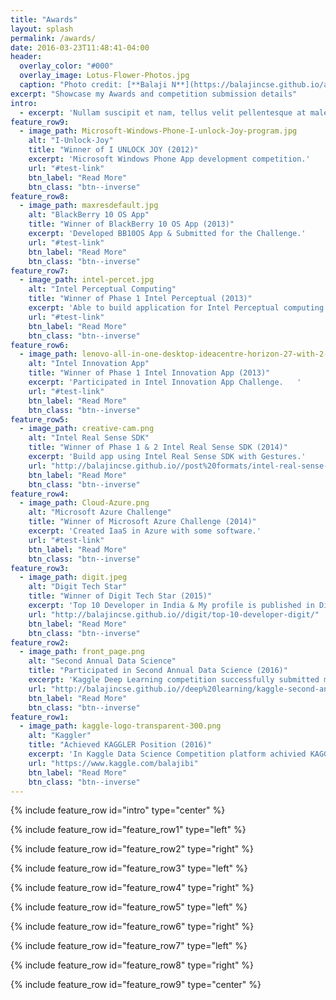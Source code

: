 ```yaml
---
title: "Awards"
layout: splash
permalink: /awards/
date: 2016-03-23T11:48:41-04:00
header:
  overlay_color: "#000"
  overlay_image: Lotus-Flower-Photos.jpg
  caption: "Photo credit: [**Balaji N**](https://balajincse.github.io/about/)"
excerpt: "Showcase my Awards and competition submission details"
intro: 
  - excerpt: 'Nullam suscipit et nam, tellus velit pellentesque at malesuada, enim eaque. Quis nulla, netus tempor in diam gravida tincidunt, *proin faucibus* voluptate felis id sollicitudin. '
feature_row9:
  - image_path: Microsoft-Windows-Phone-I-unlock-Joy-program.jpg
    alt: "I-Unlock-Joy"
    title: "Winner of I UNLOCK JOY (2012)"
    excerpt: 'Microsoft Windows Phone App development competition.'
    url: "#test-link"
    btn_label: "Read More"
    btn_class: "btn--inverse"
feature_row8:
  - image_path: maxresdefault.jpg
    alt: "BlackBerry 10 OS App"
    title: "Winner of BlackBerry 10 OS App (2013)"
    excerpt: 'Developed BB10OS App & Submitted for the Challenge.'
    url: "#test-link"
    btn_label: "Read More"
    btn_class: "btn--inverse"
feature_row7:
  - image_path: intel-percet.jpg
    alt: "Intel Perceptual Computing"
    title: "Winner of Phase 1 Intel Perceptual (2013)"
    excerpt: 'Able to build application for Intel Perceptual computing SDK.'
    url: "#test-link"
    btn_label: "Read More"
    btn_class: "btn--inverse"
feature_row6:
  - image_path: lenovo-all-in-one-desktop-ideacentre-horizon-27-with-2-strikers-20.jpg
    alt: "Intel Innovation App"
    title: "Winner of Phase 1 Intel Innovation App (2013)"
    excerpt: 'Participated in Intel Innovation App Challenge.   '
    url: "#test-link"
    btn_label: "Read More"
    btn_class: "btn--inverse"
feature_row5:
  - image_path: creative-cam.png
    alt: "Intel Real Sense SDK"
    title: "Winner of Phase 1 & 2 Intel Real Sense SDK (2014)"
    excerpt: 'Build app using Intel Real Sense SDK with Gestures.'
    url: "http://balajincse.github.io//post%20formats/intel-real-sense-sdk/"
    btn_label: "Read More"
    btn_class: "btn--inverse"
feature_row4:
  - image_path: Cloud-Azure.png
    alt: "Microsoft Azure Challenge"
    title: "Winner of Microsoft Azure Challenge (2014)"
    excerpt: 'Created IaaS in Azure with some software.'
    url: "#test-link"
    btn_label: "Read More"
    btn_class: "btn--inverse"
feature_row3:
  - image_path: digit.jpeg
    alt: "Digit Tech Star"
    title: "Winner of Digit Tech Star (2015)"
    excerpt: 'Top 10 Developer in India & My profile is published in Digit Magazine Nov Edition 2015.'
    url: "http://balajincse.github.io//digit/top-10-developer-digit/"
    btn_label: "Read More"
    btn_class: "btn--inverse"
feature_row2:
  - image_path: front_page.png
    alt: "Second Annual Data Science"
    title: "Participated in Second Annual Data Science (2016)"
    excerpt: 'Kaggle Deep Learning competition successfully submitted my solution in Kaggle private Score 0.116712.'
    url: "http://balajincse.github.io//deep%20learning/kaggle-second-annual-data-science-bowl/"
    btn_label: "Read More"
    btn_class: "btn--inverse"
feature_row1:
  - image_path: kaggle-logo-transparent-300.png
    alt: "Kaggler"
    title: "Achieved KAGGLER Position (2016)"
    excerpt: 'In Kaggle Data Science Competition platform achivied KAGGLER Position'
    url: "https://www.kaggle.com/balajibi"
    btn_label: "Read More"
    btn_class: "btn--inverse"
---
```


{% include feature_row id="intro" type="center" %}

{% include feature_row id="feature_row1" type="left" %}

{% include feature_row id="feature_row2" type="right" %}

{% include feature_row id="feature_row3" type="left" %}

{% include feature_row id="feature_row4" type="right" %}

{% include feature_row id="feature_row5" type="left" %}

{% include feature_row id="feature_row6" type="right" %}

{% include feature_row id="feature_row7" type="left" %}

{% include feature_row id="feature_row8" type="right" %}

{% include feature_row id="feature_row9" type="center" %}
